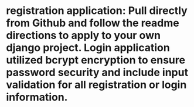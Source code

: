 # registration application: Pull directly from Github and follow the readme directions to apply to your own django project. Login application utilized bcrypt encryption to ensure password security and include input validation for all registration or login information.
